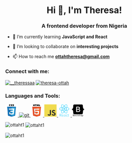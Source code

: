 <h1 align="center">Hi 👋, I'm Theresa!</h1>
<h3 align="center">A frontend developer from Nigeria</h3>

- 🌱 I’m currently learning **JavaScript and React**

- 👯 I’m looking to collaborate on **interesting projects**

- 📫 How to reach me **ottahtheresa@gmail.com**

<h3 align="left">Connect with me:</h3>
<p align="left">
<a href="https://twitter.com/__theressaa" target="blank"><img align="center" src="https://raw.githubusercontent.com/rahuldkjain/github-profile-readme-generator/master/src/images/icons/Social/twitter.svg" alt="__theressaa" height="30" width="40" /></a>
<a href="https://linkedin.com/in/theresa-ottah-84401a156" target="blank"><img align="center" src="https://raw.githubusercontent.com/rahuldkjain/github-profile-readme-generator/master/src/images/icons/Social/linked-in-alt.svg" alt="theresa-ottah" height="30" width="40" /></a>
</p>

<h3 align="left">Languages and Tools:</h3>
<p align="left"> 
  <a href="https://www.w3schools.com/css/" target="_blank" rel="noreferrer"> 
    <img src="https://raw.githubusercontent.com/devicons/devicon/master/icons/css3/css3-original-wordmark.svg" alt="css3" width="40" height="40"/> 
  </a> 
  <a href="https://git-scm.com/" target="_blank" rel="noreferrer"> 
    <img src="https://www.vectorlogo.zone/logos/git-scm/git-scm-icon.svg" alt="git" width="40" height="40"/> 
  </a> 
  <a href="https://www.w3.org/html/" target="_blank" rel="noreferrer"> 
    <img src="https://raw.githubusercontent.com/devicons/devicon/master/icons/html5/html5-original-wordmark.svg" alt="html5" width="40" height="40"/> 
  </a> 
  <a href="https://developer.mozilla.org/en-US/docs/Web/JavaScript" target="_blank" rel="noreferrer"> 
    <img src="https://raw.githubusercontent.com/devicons/devicon/master/icons/javascript/javascript-original.svg" alt="javascript" width="40" height="40"/> 
  </a> 
  <a href="https://reactjs.org/" target="_blank" rel="noreferrer"> 
    <img src="https://raw.githubusercontent.com/devicons/devicon/master/icons/react/react-original-wordmark.svg" alt="react" width="40" height="40"/> 
  </a>
  <a href="https://getbootstrap.com/" target="_blank" rel="noreferrer"> 
    <img src="https://raw.githubusercontent.com/devicons/devicon/master/icons/bootstrap/bootstrap-plain-wordmark.svg" alt="bootstrap" width="40" height="40"/> 
  </a>
</p>


<p><img align="left" src="https://github-readme-stats.vercel.app/api/top-langs?username=ottaht1&show_icons=true&locale=en&layout=compact" alt="ottaht1" /></p>

<p>&nbsp;<img align="center" src="https://github-readme-stats.vercel.app/api?username=ottaht1&show_icons=true&locale=en" alt="ottaht1" /></p>

<p><img align="center" src="https://github-readme-streak-stats.herokuapp.com/?user=ottaht1&" alt="ottaht1" /></p>
